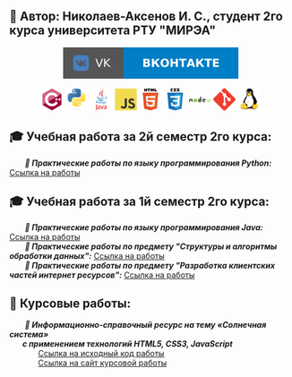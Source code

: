 ## 👋 Автор: Николаев-Аксенов И. С., студент 2го курса университета РТУ "МИРЭА"
<p align="center"><a href="https://vk.com/nikolaevaxenov" target="_blank"><img src="https://raw.githubusercontent.com/Frischmann/Frischmann/a33a9f86e7a153882d58ee705f89eb8ac5936794/source/vkbar.svg"></a></p>
<p align="center">
<img src="https://raw.githubusercontent.com/Frischmann/Frischmann/a33a9f86e7a153882d58ee705f89eb8ac5936794/source/c%2B%2B.svg" alt="cplusplus" width="40" height="40"/>
<img src="https://raw.githubusercontent.com/Frischmann/Frischmann/a33a9f86e7a153882d58ee705f89eb8ac5936794/source/python.svg" alt="python" width="40" height="40"/>
<img src="https://raw.githubusercontent.com/Frischmann/Frischmann/a33a9f86e7a153882d58ee705f89eb8ac5936794/source/java.svg" alt="java" width="40" height="40"/>
<img src="https://raw.githubusercontent.com/Frischmann/Frischmann/a33a9f86e7a153882d58ee705f89eb8ac5936794/source/js.svg" alt="javascript" width="40" height="40"/>
<img src="https://raw.githubusercontent.com/Frischmann/Frischmann/a33a9f86e7a153882d58ee705f89eb8ac5936794/source/html.svg" alt="html5" width="40" height="40"/>
<img src="https://raw.githubusercontent.com/Frischmann/Frischmann/a33a9f86e7a153882d58ee705f89eb8ac5936794/source/css.svg" alt="css3" width="40" height="40"/> 
<img src="https://raw.githubusercontent.com/Frischmann/Frischmann/a33a9f86e7a153882d58ee705f89eb8ac5936794/source/nodejs.svg" alt="nodejs" width="40" height="40"/>
<img src="https://raw.githubusercontent.com/Frischmann/Frischmann/a33a9f86e7a153882d58ee705f89eb8ac5936794/source/git.svg" alt="git" width="40" height="40"/> 
<img src="https://raw.githubusercontent.com/Frischmann/Frischmann/a33a9f86e7a153882d58ee705f89eb8ac5936794/source/linux.svg" alt="linux" width="40" height="40"/>
</p>

## 🎓 Учебная работа за 2й семестр 2го курса:
&nbsp;&nbsp;&nbsp;&nbsp;&nbsp;&nbsp;
***📜 Практические работы по языку программирования Python:*** [Ссылка на работы](https://github.com/nikolaevaxenov/PythonCourse)  

## 🎓 Учебная работа за 1й семестр 2го курса:
&nbsp;&nbsp;&nbsp;&nbsp;&nbsp;&nbsp;
***📒 Практические работы по языку программирования Java:*** [Ссылка на работы](https://github.com/Frischmann/JavaPR/)  
&nbsp;&nbsp;&nbsp;&nbsp;&nbsp;&nbsp;
***📕 Практические работы по предмету "Структуры и алгоритмы обработки данных":*** [Ссылка на работы](https://github.com/Frischmann/SiAOD/)  
&nbsp;&nbsp;&nbsp;&nbsp;&nbsp;&nbsp;
***📓 Практические работы по предмету "Разработка клиентских частей интернет ресурсов":*** [Ссылка на работы](https://github.com/Frischmann/WebDev/)  

## 📜 Курсовые работы:
&nbsp;&nbsp;&nbsp;&nbsp;&nbsp;&nbsp;
***🌌 Информационно-справочный ресурс на тему «Солнечная система»  
&nbsp;&nbsp;&nbsp;&nbsp;&nbsp;&nbsp;
  с применением технологий HTML5, CSS3, JavaScript***  
&nbsp;&nbsp;&nbsp;&nbsp;&nbsp;&nbsp;&nbsp;&nbsp;&nbsp;&nbsp;&nbsp;&nbsp;
  [Ссылка на исходный код работы](https://github.com/Frischmann/SolarSystemCW)  
&nbsp;&nbsp;&nbsp;&nbsp;&nbsp;&nbsp;&nbsp;&nbsp;&nbsp;&nbsp;&nbsp;&nbsp;
  [Ссылка на сайт курсовой работы](https://frischmann.github.io/SolarSystemCW/)
